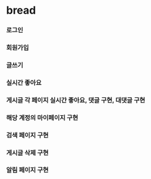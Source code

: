 # bread
### 로그인
### 회원가입
### 글쓰기
### 실시간 좋아요
### 게시글 각 페이지 실시간 좋아요, 댓글 구현, 대댓글 구현
### 해당 계정의 마이페이지 구현
### 검색 페이지 구현
### 게시글 삭제 구현
### 알림 페이지 구현
